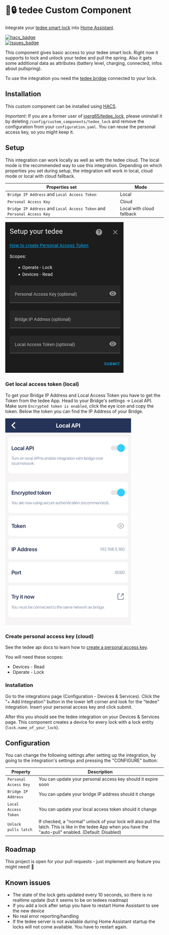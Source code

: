 # 🤖🔒 tedee Custom Component

Integrate your [tedee smart lock](https://tedee.com/product-info/lock/) into [Home Assistant](https://www.home-assistant.io/).

[![hacs_badge](https://img.shields.io/badge/HACS-Default-41BDF5.svg?style=for-the-badge)](https://github.com/hacs/integration)  
[![issues_badge](https://img.shields.io/github/issues-raw/patrickhilker/tedee_hass_integration?style=for-the-badge)](https://github.com/patrickhilker/tedee_hass_integration/issues)  


This component gives basic access to your tedee smart lock. Right now it supports to lock and unlock your tedee and pull the spring. Also it gets some additional data as attributes (battery level, charging, connected, infos about pullspring).

To use the integration you need the [tedee bridge](https://tedee.com/product-info/bridge/) connected to your lock.

## Installation

This custom component can be installed using [HACS](https://hacs.xyz/).

*Important:* If you are a former user of [joerg65/tedee_lock](https://github.com/joerg65/tedee_lock), please uninstall it by deleting `/config/custom_components/tedee_lock` and remove the configuration from your `configuration.yaml`. You can reuse the personal access key, so you might keep it.

## Setup

This integration can work locally as well as with the tedee cloud. The local mode is the recommended way to use this integration. Depending on which properties you set during setup, the integration will work in local, cloud mode or local with cloud fallback.

| Properties set | Mode |
| --- | --- |
| `Bridge IP Address` and `Local Access Token` | Local |
| `Personal Access Key` | Cloud |
| `Bridge IP Address` and `Local Access Token` and `Personal Access Key` | Local with cloud fallback |


![Config Flow](./img/config_flow.png)

### Get local access token (local)
To get your Bridge IP Address and Local Access Token you have to get the Token from the tedee App. Head to your Bridge's settings -> Local API. Make sure `Encrypted token is enabled`, click the eye icon and copy the token. Below the token you can find the IP Address of your Bridge.

<img src="./img/local_api.jpg" alt="Local API" width="400"/>

### Create personal access key (cloud)

See the tedee api docs to learn how to [create a personal access key](https://tedee-tedee-api-doc.readthedocs-hosted.com/en/latest/howtos/authenticate.html#personal-access-key).

You will need these scopes:

   - Devices - Read
   - Operate - Lock

### Installation

Go to the integrations page (Configuration - Devices & Services). Click the "+ Add Integration" button in the lower left corner and look for the "tedee" integration. Insert your personal access key and click submit.

After this you should see the tedee integration on your Devices & Services page. This component creates a device for every lock with a lock entity (`lock.name_of_your_lock`).

## Configuration

You can change the following settings after setting up the integration, by going to the integration's settings and pressing the "CONFIGURE" button:

| Property | Description |
| --- | --- |
`Personal Access Key` | You can update your personal access key should it expire soon
`Bridge IP Address` | You can update your bridge IP address should it change
`Local Access Token` | You can update your local access token should it change
`Unlock pulls latch` | If checked, a "normal" unlock of your lock will also pull the latch. This is like in the tedee App when you have the "auto-pull" enabled. (Default: Disabled)

## Roadmap

This project is open for your pull requests - just implement any feature you might need! 🚀

## Known issues

- The state of the lock gets updated every 10 seconds, so there is no realtime update (but it seems to be on tedees roadmap)
- If you add a lock after setup you have to restart Home Assistant to see the new device
- No real error reporting/handling
- If the tedee server is not available during Home Assistant startup the locks will not come available. You have to restart again.
